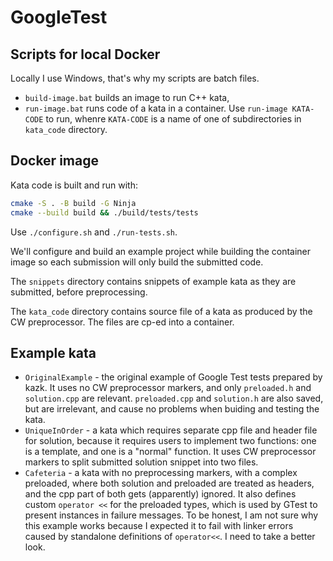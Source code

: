 # GoogleTest

## Scripts for local Docker

Locally I use Windows, that's why my scripts are batch files.
- `build-image.bat` builds an image to run C++ kata,
- `run-image.bat` runs code of a kata in a container. Use `run-image KATA-CODE` to run, whenre `KATA-CODE` is a name of one of subdirectories in `kata_code` directory. 

## Docker image

Kata code is built and run with:

```bash
cmake -S . -B build -G Ninja
cmake --build build && ./build/tests/tests
```

Use `./configure.sh` and `./run-tests.sh`.

We'll configure and build an example project while building the container image so each submission will only build the submitted code.

The `snippets` directory contains snippets of example kata as they are submitted, before preprocessing.

The `kata_code` directory contains source file of a kata as produced by the CW preprocessor. The files are cp-ed into a container.

## Example kata

- `OriginalExample` - the original example of Google Test tests prepared by kazk. It uses no CW preprocessor markers, and only `preloaded.h` and `solution.cpp` are relevant. `preloaded.cpp` and `solution.h` are also saved, but are irrelevant, and cause no problems when buiding and testing the kata.
- `UniqueInOrder` - a kata which requires separate cpp file and header file for solution, because it requires users to implement two functions: one is a template, and one is a "normal" function. It uses CW preprocessor markers to split submitted solution snippet into two files.
- `Cafeteria` - a kata with no preprocessing markers, with a complex preloaded, where both solution and preloaded are treated as headers, and the cpp part of both gets (apparently) ignored. It also defines custom `operator <<` for the preloaded types, which is used by GTest to present instances in failure messages. To be honest, I am not sure why this example works because I expected it to fail with linker errors caused by standalone definitions of `operator<<`. I need to take a better look.
